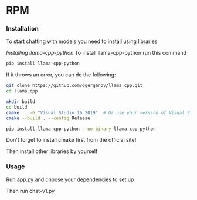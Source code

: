 # RPM

### Installation

To start chatting with models you need to install using libraries

*Installing llama-cpp-python*
To install llama-cpp-python run this command

```bash
pip install llama-cpp-python
```

If it throws an error, you can do the following:

```bash
git clone https://github.com/ggerganov/llama.cpp.git
cd llama.cpp

mkdir build
cd build
cmake .. -G "Visual Studio 16 2019"  # Or use your version of Visual Studio
cmake --build . --config Release

pip install llama-cpp-python --no-binary llama-cpp-python
```

Don't forget to install cmake first from the official site!

Then install other libraries by yourself

### Usage

Run app.py and choose your dependencies to set up

Then run chat-v1.py 


